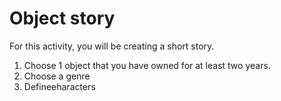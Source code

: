 # Object story

For this activity, you will be creating a short story.

1. Choose 1 object that you have owned for at least two years.
2. Choose a genre
2. Defineeharacters